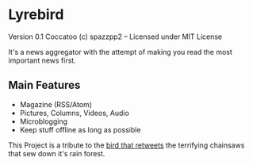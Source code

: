 Lyrebird
========

Version 0.1 Coccatoo
(c) spazzpp2 – Licensed under MIT License

It's a news aggregator with the attempt of making you read the most important news first.

Main Features
-------------

* Magazine (RSS/Atom)
* Pictures, Columns, Videos, Audio
* Microblogging
* Keep stuff offline as long as possible

This Project is a tribute to the [bird that retweets](http://youtu.be/7XiQDgNUEMw) the terrifying chainsaws that sew down it's rain forest.
